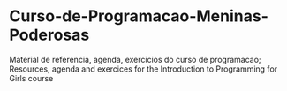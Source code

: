 Curso-de-Programacao-Meninas-Poderosas
======================================

Material de referencia, agenda, exercicios do curso de programacao; Resources, agenda and exercices for the Introduction to Programming for Girls course 
